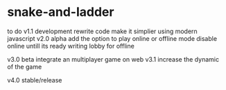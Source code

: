 # snake-and-ladder
to do
v1.1 development
rewrite code make it simplier using modern javascript 
v2.0 alpha
add the option to play online or offline mode
disable online untill its ready
writing lobby  for offline  

v3.0 beta
integrate an multiplayer game on web
v3.1
increase the dynamic of the game

v4.0 stable/release


